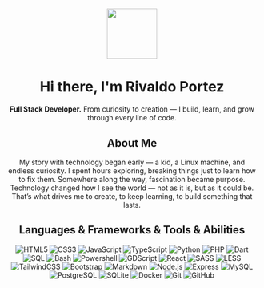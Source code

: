 <div align="center">

# <img src="https://media4.giphy.com/media/v1.Y2lkPTc5MGI3NjExZTNzYnYyYzhxZmpvdmZ3YWIzNXE5bjF2MjI3Ym43a2N1YjFhczg4NyZlcD12MV9pbnRlcm5hbF9naWZfYnlfaWQmY3Q9Zw/ZVik7pBtu9dNS/giphy.gif" width="100"/> 

# Hi there, I'm Rivaldo Portez 

**Full Stack Developer.**
From curiosity to creation — I build, learn, and grow through every line of code.

## About Me

My story with technology began early — a kid, a Linux machine, and endless curiosity.
I spent hours exploring, breaking things just to learn how to fix them.
Somewhere along the way, fascination became purpose.
Technology changed how I see the world — not as it is, but as it could be.
That’s what drives me to create, to keep learning, to build something that lasts.

## Languages & Frameworks & Tools & Abilities

![HTML5](https://img.shields.io/badge/html5-%23E34F26.svg?style=flat&logo=html5&logoColor=white)
![CSS3](https://img.shields.io/badge/css3-%231572B6.svg?style=flat&logo=css3&logoColor=white)
![JavaScript](https://img.shields.io/badge/javascript-%23323330.svg?style=flat&logo=javascript&logoColor=%23F7DF1E)
![TypeScript](https://img.shields.io/badge/typescript-%23007ACC.svg?style=flat&logo=typescript&logoColor=white)
![Python](https://img.shields.io/badge/python-3670A0?style=flat&logo=python&logoColor=ffdd54)
![PHP](https://img.shields.io/badge/php-%23777BB4.svg?style=flat&logo=php&logoColor=white)
![Dart](https://img.shields.io/badge/dart-%230175C2.svg?style=flat&logo=dart&logoColor=white)
![SQL](https://img.shields.io/badge/sql-%230074C1.svg?style=flat&logo=database&logoColor=white)
![Bash](https://img.shields.io/badge/bash-%23121011.svg?style=flat&logo=gnu-bash&logoColor=white)
![Powershell](https://img.shields.io/badge/powershell-%235391FE.svg?style=flat&logo=powershell&logoColor=white)
![GDScript](https://img.shields.io/badge/gdscript-%23AA96DA.svg?style=flat&logo=godot-engine&logoColor=white)
![React](https://img.shields.io/badge/react-%2320232a.svg?style=flat&logo=react&logoColor=%2361DAFB)
![SASS](https://img.shields.io/badge/SASS-hotpink.svg?style=flat&logo=SASS&logoColor=white)
![LESS](https://img.shields.io/badge/less-%231d365d.svg?style=flat&logo=less&logoColor=white)
![TailwindCSS](https://img.shields.io/badge/tailwindcss-%2338B2AC.svg?style=flat&logo=tailwind-css&logoColor=white)
![Bootstrap](https://img.shields.io/badge/bootstrap-%238511FA.svg?style=flat&logo=bootstrap&logoColor=white)
![Markdown](https://img.shields.io/badge/markdown-%23000000.svg?style=flat&logo=markdown&logoColor=white)
![Node.js](https://img.shields.io/badge/node.js-339933.svg?style=flat&logo=node.js&logoColor=white)
![Express](https://img.shields.io/badge/express-%23404d59.svg?style=flat&logo=express&logoColor=%2361DAFB)
![MySQL](https://img.shields.io/badge/mysql-%2300f.svg?style=flat&logo=mysql&logoColor=white)
![PostgreSQL](https://img.shields.io/badge/postgresql-%23316192.svg?style=flat&logo=postgresql&logoColor=white)
![SQLite](https://img.shields.io/badge/sqlite-%2307405e.svg?style=flat&logo=sqlite&logoColor=white)
![Docker](https://img.shields.io/badge/docker-%230db7ed.svg?style=flat&logo=docker&logoColor=white)
![Git](https://img.shields.io/badge/git-%23F05033.svg?style=flat&logo=git&logoColor=white)
![GitHub](https://img.shields.io/badge/github-%23121011.svg?style=flat&logo=github&logoColor=white)

</div>

